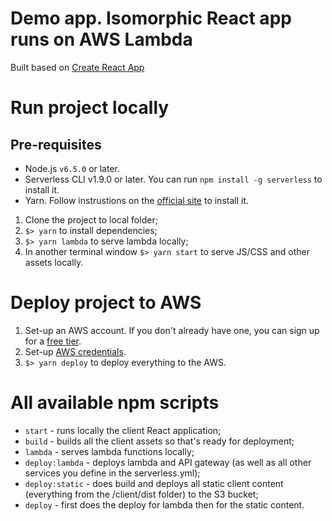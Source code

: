 # Demo app. Isomorphic React app runs on AWS Lambda

Built based on [Create React App](https://github.com/facebookincubator/create-react-app)

# Run project locally

## Pre-requisites

* Node.js `v6.5.0` or later.
* Serverless CLI v1.9.0 or later. You can run `npm install -g serverless` to install it.
* Yarn. Follow instrustions on the [official site](https://yarnpkg.com/en/docs/install) to install it.

1. Clone the project to local folder;
2. `$> yarn` to install dependencies;
3. `$> yarn lambda` to serve lambda locally;
4. In another terminal window `$> yarn start` to serve JS/CSS and other assets locally.


# Deploy project to AWS

1. Set-up an AWS account. If you don't already have one, you can sign up for a [free tier](https://aws.amazon.com/s/dm/optimization/server-side-test/free-tier/free_np/).
2. Set-up [AWS credentials](https://serverless.com/framework/docs/providers/aws/guide/credentials/).
3. `$> yarn deploy` to deploy everything to the AWS.

# All available npm scripts

* `start` - runs locally the client React application;
* `build` - builds all the client assets so that's ready for deployment;
* `lambda` - serves lambda functions locally;
* `deploy:lambda` - deploys lambda and API gateway (as well as all other services you define in the serverless.yml);
* `deploy:static` - does build and deploys all static client content (everything from the /client/dist folder) to the S3 bucket;
* `deploy` - first does the deploy for lambda then for the static content.
